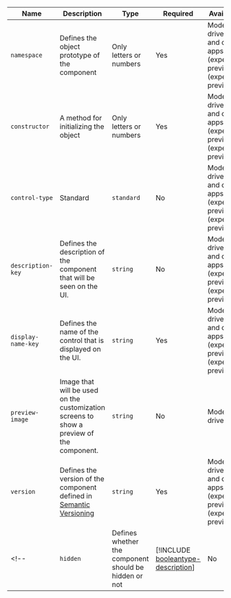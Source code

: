 |Name|Description|Type|Required|Available for|
|--|--|--|--|--------|
|`namespace`|Defines the object prototype of the component|Only letters or numbers|Yes|Model-driven apps and canvas apps (experimental preview) (experimental preview)|
|`constructor`|A method for initializing the object|Only letters or numbers|Yes|Model-driven apps and canvas apps (experimental preview) (experimental preview)|
|`control-type`|Standard| `standard`|No|Model-driven apps and canvas apps (experimental preview) (experimental preview)|
|`description-key`|Defines the description of the component that will be seen on the UI.|`string`|No|Model-driven apps and canvas apps (experimental preview) (experimental preview)|
|`display-name-key`|Defines the name of the control that is displayed on the UI.|`string`|Yes|Model-driven apps and canvas apps (experimental preview) (experimental preview)|
|`preview-image`|Image that will be used on the customization screens to show a preview of the component.|`string`|No|Model-driven apps|
|`version`|Defines the version of the component defined in [Semantic Versioning](https://semver.org)|`string`|Yes|Model-driven apps and canvas apps (experimental preview) (experimental preview)|
<!--|`hidden`|Defines whether the component should be hidden or not|[!INCLUDE [booleantype-description](includes/booleantype-description.md)]| No|Model-driven apps|-->
